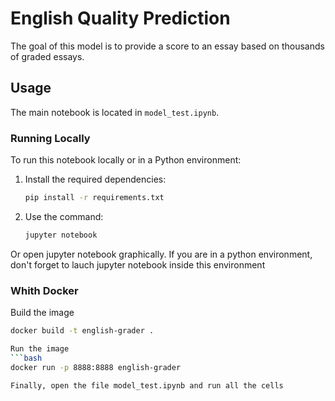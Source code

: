 # English Quality Prediction

The goal of this model is to provide a score to an essay based on thousands of graded essays.

## Usage

The main notebook is located in `model_test.ipynb`.

### Running Locally

To run this notebook locally or in a Python environment:

1. Install the required dependencies:
   
   ```bash
   pip install -r requirements.txt

2. Use the command:

   ```bash
   jupyter notebook

Or open jupyter notebook graphically.
If you are in a python environment, don't forget to lauch jupyter notebook inside this environment


### Whith Docker

Build the image

   ```bash
   docker build -t english-grader .

Run the image
   ```bash
   docker run -p 8888:8888 english-grader

Finally, open the file model_test.ipynb and run all the cells
